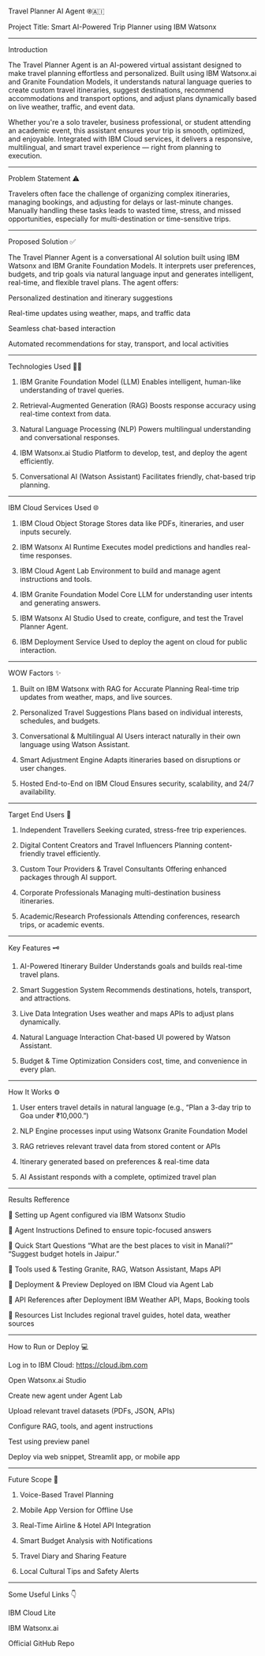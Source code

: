
Travel Planner AI Agent ֎🇦🇮

Project Title: Smart AI-Powered Trip Planner using IBM Watsonx


---

Introduction

The Travel Planner Agent is an AI-powered virtual assistant designed to make travel planning effortless and personalized. Built using IBM Watsonx.ai and Granite Foundation Models, it understands natural language queries to create custom travel itineraries, suggest destinations, recommend accommodations and transport options, and adjust plans dynamically based on live weather, traffic, and event data.

Whether you're a solo traveler, business professional, or student attending an academic event, this assistant ensures your trip is smooth, optimized, and enjoyable. Integrated with IBM Cloud services, it delivers a responsive, multilingual, and smart travel experience — right from planning to execution.


---

Problem Statement ⚠️

Travelers often face the challenge of organizing complex itineraries, managing bookings, and adjusting for delays or last-minute changes. Manually handling these tasks leads to wasted time, stress, and missed opportunities, especially for multi-destination or time-sensitive trips.


---

Proposed Solution ✅

The Travel Planner Agent is a conversational AI solution built using IBM Watsonx and IBM Granite Foundation Models. It interprets user preferences, budgets, and trip goals via natural language input and generates intelligent, real-time, and flexible travel plans. The agent offers:

Personalized destination and itinerary suggestions

Real-time updates using weather, maps, and traffic data

Seamless chat-based interaction

Automated recommendations for stay, transport, and local activities



---

Technologies Used 🧑‍💻

1. IBM Granite Foundation Model (LLM)
Enables intelligent, human-like understanding of travel queries.


2. Retrieval-Augmented Generation (RAG)
Boosts response accuracy using real-time context from data.


3. Natural Language Processing (NLP)
Powers multilingual understanding and conversational responses.


4. IBM Watsonx.ai Studio
Platform to develop, test, and deploy the agent efficiently.


5. Conversational AI (Watson Assistant)
Facilitates friendly, chat-based trip planning.




---

IBM Cloud Services Used 🌐

1. IBM Cloud Object Storage
Stores data like PDFs, itineraries, and user inputs securely.


2. IBM Watsonx AI Runtime
Executes model predictions and handles real-time responses.


3. IBM Cloud Agent Lab
Environment to build and manage agent instructions and tools.


4. IBM Granite Foundation Model
Core LLM for understanding user intents and generating answers.


5. IBM Watsonx AI Studio
Used to create, configure, and test the Travel Planner Agent.


6. IBM Deployment Service
Used to deploy the agent on cloud for public interaction.




---

WOW Factors ✨

1. Built on IBM Watsonx with RAG for Accurate Planning
Real-time trip updates from weather, maps, and live sources.


2. Personalized Travel Suggestions
Plans based on individual interests, schedules, and budgets.


3. Conversational & Multilingual AI
Users interact naturally in their own language using Watson Assistant.


4. Smart Adjustment Engine
Adapts itineraries based on disruptions or user changes.


5. Hosted End-to-End on IBM Cloud
Ensures security, scalability, and 24/7 availability.




---

Target End Users 👥

1. Independent Travellers
Seeking curated, stress-free trip experiences.


2. Digital Content Creators and Travel Influencers
Planning content-friendly travel efficiently.


3. Custom Tour Providers & Travel Consultants
Offering enhanced packages through AI support.


4. Corporate Professionals
Managing multi-destination business itineraries.


5. Academic/Research Professionals
Attending conferences, research trips, or academic events.




---

Key Features 🗝️

1. AI-Powered Itinerary Builder
Understands goals and builds real-time travel plans.


2. Smart Suggestion System
Recommends destinations, hotels, transport, and attractions.


3. Live Data Integration
Uses weather and maps APIs to adjust plans dynamically.


4. Natural Language Interaction
Chat-based UI powered by Watson Assistant.


5. Budget & Time Optimization
Considers cost, time, and convenience in every plan.




---

How It Works ⚙️

1. User enters travel details in natural language (e.g., “Plan a 3-day trip to Goa under ₹10,000.”)


2. NLP Engine processes input using Watsonx Granite Foundation Model


3. RAG retrieves relevant travel data from stored content or APIs


4. Itinerary generated based on preferences & real-time data


5. AI Assistant responds with a complete, optimized travel plan




---

Results Refference

🔹 Setting up
Agent configured via IBM Watsonx Studio

🔹 Agent Instructions
Defined to ensure topic-focused answers

🔹 Quick Start Questions
“What are the best places to visit in Manali?”
“Suggest budget hotels in Jaipur.”

🔹 Tools used & Testing
Granite, RAG, Watson Assistant, Maps API

🔹 Deployment & Preview
Deployed on IBM Cloud via Agent Lab

🔹 API References after Deployment
IBM Weather API, Maps, Booking tools

🔹 Resources List
Includes regional travel guides, hotel data, weather sources


---

How to Run or Deploy 💻

Log in to IBM Cloud: https://cloud.ibm.com

Open Watsonx.ai Studio

Create new agent under Agent Lab

Upload relevant travel datasets (PDFs, JSON, APIs)

Configure RAG, tools, and agent instructions

Test using preview panel

Deploy via web snippet, Streamlit app, or mobile app



---

Future Scope 🎯

1. Voice-Based Travel Planning


2. Mobile App Version for Offline Use


3. Real-Time Airline & Hotel API Integration


4. Smart Budget Analysis with Notifications


5. Travel Diary and Sharing Feature


6. Local Cultural Tips and Safety Alerts




---

Some Useful Links 👇

IBM Cloud Lite

IBM Watsonx.ai

Official GitHub Repo


